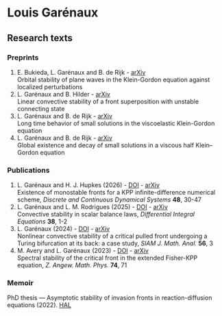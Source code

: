 # Louis Garénaux

## Research texts

### Preprints
1. E. Bukieda, L. Garénaux and B. de Rijk - [arXiv](https://arxiv.org/abs/2506.06029)<br>
   Orbital stability of plane waves in the Klein-Gordon equation against localized perturbations
1. L. Garénaux and B. Hilder - [arXiv](https://arxiv.org/abs/2503.09522) <br>
   Linear convective stability of a front superposition with unstable connecting state
1. L. Garénaux and B. de Rijk - [arXiv](https://arxiv.org/abs/2402.02220)<br>
   Long time behavior of small solutions in the viscoelastic Klein-Gordon equation
1. L. Garénaux and B. de Rijk - [arXiv](https://arxiv.org/abs/2509.13188)<br>
   Global existence and decay of small solutions in a viscous half Klein–Gordon equation 

### Publications

1. L. Garénaux and H. J. Hupkes (2026) - [DOI](https://doi.org/10.3934/dcds.2025134) - [arXiv](https://arxiv.org/abs/2412.16580)<br>
   Existence of monostable fronts for a KPP infinite-difference numerical scheme, _Discrete and Continuous Dynamical Systems_ **48**, 30-47
1. L. Garénaux and L. M. Rodrigues (2025) - [DOI](https://doi.org/10.3934/dcds.2025134) - [arXiv](https://arxiv.org/abs/2412.16580) <br>
   Convective stability in scalar balance laws, _Differential Integral Equations_ **38**, 1-2
1. L. Garénaux (2024) - [DOI](https://doi.org/10.1137/21M1451038) - [arXiv](https://arxiv.org/abs/2110.02946) <br>
   Nonlinear convective stability of a critical pulled front undergoing a Turing bifurcation at its back: a case study, _SIAM J. Math. Anal._ **56**, 3 
1. M. Avery and L. Garénaux (2023) - [DOI](https://doi.org/10.1007/s00033-023-01960-8) - [arXiv](https://arxiv.org/abs/2009.01506)<br>
   Spectral stability of the critical front in the extended Fisher-KPP equation, _Z. Angew. Math. Phys._ **74**, 71

### Memoir
PhD thesis — Asymptotic stability of invasion fronts in reaction-diffusion equations (2022). [HAL]()
